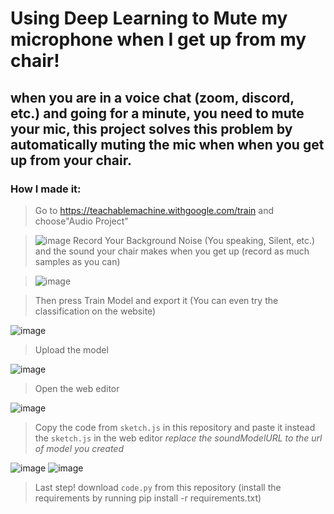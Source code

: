 # Using Deep Learning to Mute my microphone when I get up from my chair!
## when you are in a voice chat (zoom, discord, etc.) and going for a minute, you need to mute your mic, this project solves this problem by automatically muting the mic when when you get up from your chair.
### How I made it:
> Go to https://teachablemachine.withgoogle.com/train and choose"Audio Project"

> ![image](https://user-images.githubusercontent.com/66528853/152966660-40941362-0365-42de-85e7-a91e5f43c495.png)
> Record Your Background Noise (You speaking, Silent, etc.) and the sound your chair makes when you get up (record as much samples as you can)

> ![image](https://user-images.githubusercontent.com/66528853/152967241-a36d3c67-21be-4874-b1f3-234f71db9e13.png)

> Then press Train Model and export it (You can even try the classification on the website)

![image](https://user-images.githubusercontent.com/66528853/152967735-6e163379-c5ab-45b9-b7ef-f5aa2f0cdb47.png)

> Upload the model

![image](https://user-images.githubusercontent.com/66528853/152968005-b40fef94-4d6a-4f9a-9958-f74c777593df.png)

> Open the web editor

![image](https://user-images.githubusercontent.com/66528853/152968200-32375ee8-22f3-42cc-ad07-e50fb1479208.png)

> Copy the code from `sketch.js` in this repository and paste it instead the `sketch.js` in the web editor *replace the soundModelURL to the url of model you created*

![image](https://user-images.githubusercontent.com/66528853/152969162-68f2c037-fc72-4985-bdc9-7a85d839275e.png)
![image](https://user-images.githubusercontent.com/66528853/152969160-459f6b9b-a4e3-49f0-b56f-a84ef95c5318.png)

> Last step! download `code.py` from this repository (install the requirements by running pip install -r requirements.txt)

